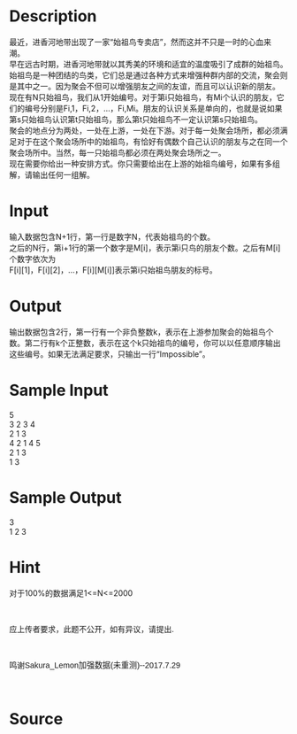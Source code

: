 
# Description

<div class="content"><div>最近，进香河地带出现了一家“始祖鸟专卖店”，然而这并不只是一时的心血来潮。 </div>
<div>早在远古时期，进香河地带就以其秀美的环境和适宜的温度吸引了成群的始祖鸟。始祖鸟是一种团结的鸟类，它们总是通过各种方式来增强种群内部的交流，聚会则是其中之一。因为聚会不但可以增强朋友之间的友谊，而且可以认识新的朋友。 </div>
<div>现在有N只始祖鸟，我们从1开始编号。对于第i只始祖鸟，有Mi个认识的朋友，它们的编号分别是Fi,1，Fi,2，…，Fi,Mi。朋友的认识关系是单向的，也就是说如果第s只始祖鸟认识第t只始祖鸟，那么第t只始祖鸟不一定认识第s只始祖鸟。 </div>
<div>聚会的地点分为两处，一处在上游，一处在下游。对于每一处聚会场所，都必须满足对于在这个聚会场所中的始祖鸟，有恰好有偶数个自己认识的朋友与之在同一个聚会场所中。当然，每一只始祖鸟都必须在两处聚会场所之一。 </div>
<div>现在需要你给出一种安排方式。你只需要给出在上游的始祖鸟编号，如果有多组解，请输出任何一组解。 </div>
<div></div>
<p></p></div>

# Input

<div class="content"><div>输入数据包含N+1行，第一行是数字N，代表始祖鸟的个数。 </div>
<div>
<div>之后的N行，第i+1行的第一个数字是M[i]，表示第i只鸟的朋友个数。之后有M[i]个数字依次为</div>
<div>F[i][1]，F[i][2]，…，F[i][M[i]]表示第i只始祖鸟朋友的标号。 </div>
<div></div>
</div>
<p></p></div>

# Output

<div class="content"><div>输出数据包含2行，第一行有一个非负整数k，表示在上游参加聚会的始祖鸟个数。第二行有k个正整数，表示在这个k只始祖鸟的编号，你可以以任意顺序输出这些编号。如果无法满足要求，只输出一行“Impossible”。 </div>
<div></div>
<p></p></div>

# Sample Input

<div class="content"><span class="sampledata">5<br/>
3 2 3 4<br/>
2 1 3<br/>
4 2 1 4 5<br/>
2 1 3<br/>
1 3</span></div>

# Sample Output

<div class="content"><span class="sampledata">3<br/>
1 2 3</span></div>

# Hint

<div class="content"><p></p><p>对于100%的数据满足1&lt;=N&lt;=2000</p><br/>
<p>应上传者要求，此题不公开，如有异议，请提出.</p><br/>
<p>鸣谢<span style="font-family: Arial; font-size: 14.3999996185303px; line-height: 19.0399990081787px;">Sakura_Lemon加强数据(未重测)--2017.7.29</span></p><br/>
<p></p><p></p></div>

# Source

<div class="content"><p><a href="problemset.php?search="></a></p></div>

